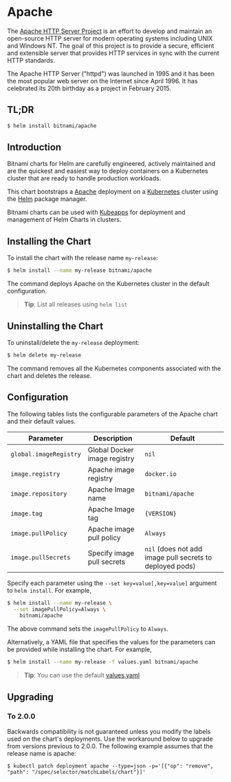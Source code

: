 # Apache

The [Apache HTTP Server Project](https://httpd.apache.org/) is an effort to develop and maintain an open-source HTTP server for modern operating systems including UNIX and Windows NT. The goal of this project is to provide a secure, efficient and extensible server that provides HTTP services in sync with the current HTTP standards.

The Apache HTTP Server ("httpd") was launched in 1995 and it has been the most popular web server on the Internet since April 1996. It has celebrated its 20th birthday as a project in February 2015.

## TL;DR

```bash
$ helm install bitnami/apache
```

## Introduction

Bitnami charts for Helm are carefully engineered, actively maintained and are the quickest and easiest way to deploy containers on a Kubernetes cluster that are ready to handle production workloads.

This chart bootstraps a [Apache](https://github.com/bitnami/bitnami-docker-apache) deployment on a [Kubernetes](http://kubernetes.io) cluster using the [Helm](https://helm.sh) package manager.

Bitnami charts can be used with [Kubeapps](https://kubeapps.com/) for deployment and management of Helm Charts in clusters.

## Installing the Chart

To install the chart with the release name `my-release`:

```bash
$ helm install --name my-release bitnami/apache
```

The command deploys Apache on the Kubernetes cluster in the default configuration.

> **Tip**: List all releases using `helm list`

## Uninstalling the Chart

To uninstall/delete the `my-release` deployment:

```bash
$ helm delete my-release
```

The command removes all the Kubernetes components associated with the chart and deletes the release.

## Configuration

The following tables lists the configurable parameters of the Apache chart and their default values.

| Parameter                         | Description                           | Default                                                   |
| --------------------------------- | ------------------------------------- | --------------------------------------------------------- |
| `global.imageRegistry`            | Global Docker image registry          | `nil`                                                     |
| `image.registry`                  | Apache image registry                 | `docker.io`                                               |
| `image.repository`                | Apache Image name                     | `bitnami/apache`                                          |
| `image.tag`                       | Apache Image tag                      | `{VERSION}`                                               |
| `image.pullPolicy`                | Apache image pull policy              | `Always`                                                  |
| `image.pullSecrets`               | Specify image pull secrets            | `nil` (does not add image pull secrets to deployed pods)  |

Specify each parameter using the `--set key=value[,key=value]` argument to `helm install`. For example,

```bash
$ helm install --name my-release \
  --set imagePullPolicy=Always \
    bitnami/apache
```

The above command sets the `imagePullPolicy` to `Always`.

Alternatively, a YAML file that specifies the values for the parameters can be provided while installing the chart. For example,

```bash
$ helm install --name my-release -f values.yaml bitnami/apache
```

> **Tip**: You can use the default [values.yaml](values.yaml)

## Upgrading

### To 2.0.0

Backwards compatibility is not guaranteed unless you modify the labels used on the chart's deployments.
Use the workaround below to upgrade from versions previous to 2.0.0. The following example assumes that the release name is apache:

```console
$ kubectl patch deployment apache --type=json -p='[{"op": "remove", "path": "/spec/selector/matchLabels/chart"}]'
```
